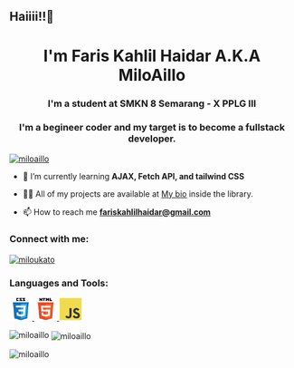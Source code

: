 ## Haiiii!!👋

<h1 align="center">I'm Faris Kahlil Haidar A.K.A MiloAillo</h1>
<h3 align="center">I'm a student at SMKN 8 Semarang -  X PPLG III</h3>
<h3 align="center">I'm a begineer coder and my target is to become a fullstack developer.</h3>

<p align="left"> <a href="https://github.com/ryo-ma/github-profile-trophy"><img src="https://github-profile-trophy.vercel.app/?username=miloaillo" alt="miloaillo" /></a> </p>

- 🌱 I’m currently learning **AJAX, Fetch API, and tailwind CSS**

- 👨‍💻 All of my projects are available at <a href="https://miloaillo.github.io">My bio</a> inside the library.

- 📫 How to reach me **fariskahlilhaidar@gmail.com**

<h3 align="left">Connect with me:</h3>
<p align="left">
<a href="https://instagram.com/miloukato" target="blank"><img align="center" src="https://raw.githubusercontent.com/rahuldkjain/github-profile-readme-generator/master/src/images/icons/Social/instagram.svg" alt="miloukato" height="30" width="40" /></a>
</p>

<h3 align="left">Languages and Tools:</h3>
<p align="left"> <a href="https://www.w3schools.com/css/" target="_blank" rel="noreferrer"> <img src="https://raw.githubusercontent.com/devicons/devicon/master/icons/css3/css3-original-wordmark.svg" alt="css3" width="40" height="40"/> </a> <a href="https://www.w3.org/html/" target="_blank" rel="noreferrer"> <img src="https://raw.githubusercontent.com/devicons/devicon/master/icons/html5/html5-original-wordmark.svg" alt="html5" width="40" height="40"/> </a> <a href="https://developer.mozilla.org/en-US/docs/Web/JavaScript" target="_blank" rel="noreferrer"> <img src="https://raw.githubusercontent.com/devicons/devicon/master/icons/javascript/javascript-original.svg" alt="javascript" width="40" height="40"/> </a> </p>

<p><img align="left" src="https://github-readme-stats.vercel.app/api/top-langs?username=miloaillo&show_icons=true&locale=en&layout=compact" alt="miloaillo" /></p>

<p>&nbsp;<img align="center" src="https://github-readme-stats.vercel.app/api?username=miloaillo&show_icons=true&locale=en" alt="miloaillo" /></p>

<p><img align="center" src="https://github-readme-streak-stats.herokuapp.com/?user=miloaillo&" alt="miloaillo" /></p><!--
**MiloAillo/MiloAillo** is a ✨ _special_ ✨ repository because its `README.md` (this file) appears on your GitHub profile.

Here are some ideas to get you started:

- 🔭 I’m currently working on ...
- 🌱 I’m currently learning ...
- 👯 I’m looking to collaborate on ...
- 🤔 I’m looking for help with ...
- 💬 Ask me about ...
- 📫 How to reach me: ...
- 😄 Pronouns: ...
- ⚡ Fun fact: ...
-->
